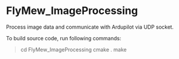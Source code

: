 # FlyMew_ImageProcessing
Process image data and communicate with Ardupilot via UDP socket.

To build source code, run following commands:


>cd FlyMew_ImageProcessing
>cmake .
>make

